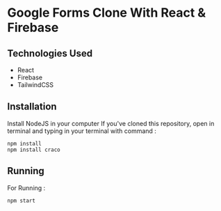 # Google Forms Clone With React & Firebase


## Technologies Used
- React
- Firebase
- TailwindCSS
## Installation
Install NodeJS in your computer
If you've cloned this repository, open in terminal and typing in your terminal with command :
```
npm install
npm install craco
```

## Running
For Running :
```
npm start
```
